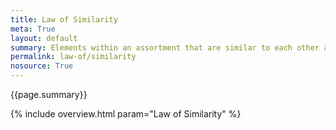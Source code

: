 ```yaml
---
title: Law of Similarity
meta: True
layout: default
summary: Elements within an assortment that are similar to each other are perceived as a group. This can be achieved by <a href="/gestalten-in-code/form">form</a>, <a href="/gestalten-in-code/color">color</a>, texture or even <a href="/gestalten-in-code/motion">motion</a>.  
permalink: law-of/similarity
nosource: True
---
```


<div class="hero">{{page.summary}}</div>

{% include overview.html param="Law of Similarity" %}
